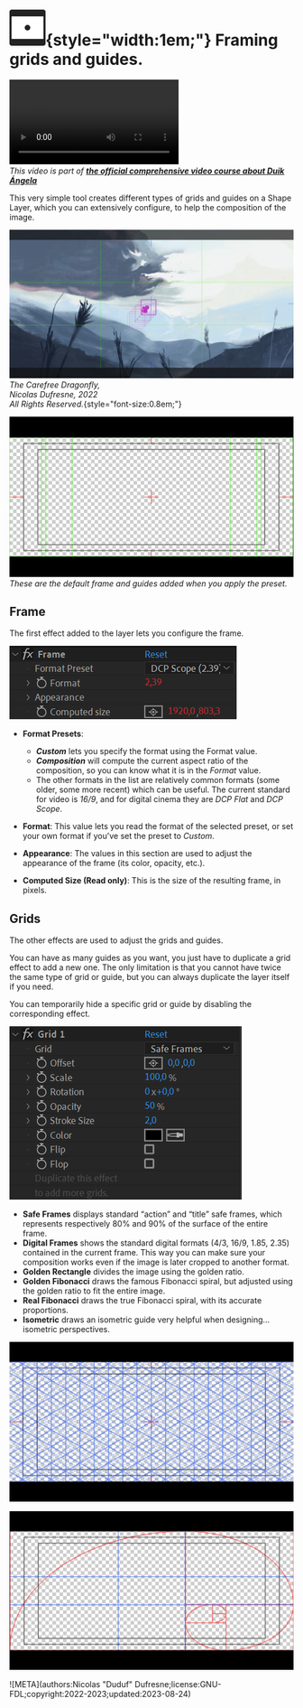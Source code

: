 # ![](../../../img/duik/icons/frame.svg){style="width:1em;"} Framing grids and guides.

![RXLAB_VIDEO](https://rxlaboratory.org/wp-content/uploads/rx-videos/Duik17_N01_FramingGuides__EN_720.mp4)  
*This video is part of [__the official comprehensive video course about Duik Ángela__](https://rxlaboratory.org/product/the-official-comprehensive-video-course-about-duik-angela/)*

This very simple tool creates different types of grids and guides on a Shape Layer, which you can extensively configure, to help the composition of the image.

![](../../../img/examples/lidl.png)  
*The Carefree Dragonfly,  
Nicolas Dufresne, 2022   
All Rights Reserved.*{style="font-size:0.8em;"}

![](../../../img/duik/cameras/defaultFrameGuide.PNG)  
*These are the default frame and guides added when you apply the preset.*

## Frame

The first effect added to the layer lets you configure the frame.

![](../../../img/duik/cameras/frame-effect.png)

- **Format Presets**:  
    - ***Custom*** lets you specify the format using the Format value.  
    - ***Composition*** will compute the current aspect ratio of the composition, so you can know what it is in the *Format* value.
    - The other formats in the list are relatively common formats (some older, some more recent) which can be useful. The current standard for video is *16/9*, and for digital cinema they are *DCP Flat* and *DCP Scope*.

- **Format**: 
    This value lets you read the format of the selected preset, or set your own format if you’ve set the preset to *Custom*.

- **Appearance**: 
    The values in this section are used to adjust the appearance of the frame (its color, opacity, etc.).

- **Computed Size (Read only)**: 
    This is the size of the resulting frame, in pixels.

## Grids

The other effects are used to adjust the grids and guides.

You can have as many guides as you want, you just have to duplicate a grid effect to add a new one. The only limitation is that you cannot have twice the same type of grid or guide, but you can always duplicate the layer itself if you need.

You can temporarily hide a specific grid or guide by disabling the corresponding effect.

![](../../../img/duik/cameras/grid-effect.png)

- **Safe Frames** displays standard “action” and “title” safe frames, which represents respectively 80% and 90% of the surface of the entire frame.
- **Digital Frames** shows the standard digital formats (4/3, 16/9, 1.85, 2.35) contained in the current frame. This way you can make sure your composition works even if the image is later cropped to another format.
- **Golden Rectangle** divides the image using the golden ratio.
- **Golden Fibonacci** draws the famous Fibonacci spiral, but adjusted using the golden ratio to fit the entire image.
- **Real Fibonacci** draws the true Fibonacci spiral, with its accurate proportions.
- **Isometric** draws an isometric guide very helpful when designing… isometric perspectives.

![](../../../img/duik/cameras/isometricGrid.PNG)

![](../../../img/duik/cameras/goldenRectangle.PNG)


![META](authors:Nicolas "Duduf" Dufresne;license:GNU-FDL;copyright:2022-2023;updated:2023-08-24)

